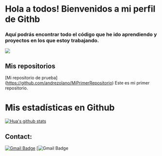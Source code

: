# Hola a todos! Bienvenidos a mi perfil de Githb

### Aquí podrás encontrar todo el código que he ido aprendiendo y proyectos en los que estoy trabajando.

![](https://eu01.edcwb.com/buscador/img/centros/logogrande/54264-96ad66dde92147e5a95f5750cd9132d3.jpg)

## Mis repositorios

[Mi repositorio de prueba] (https://github.com/andrezolano/MiPrimerRepositorio) Este es mi primer repositorio.

# Mis estadísticas en Github
[![Hua's github stats](https://github-readme-stats.vercel.app/api?username=andrezolano&show_icons=true&theme=dark)](https://github.com/andrezolano/github-readme-stats)

## Contact:
[![Gmail Badge](https:/img.shields.io/badge/-andrezolano.ve@gmail.com-c14438?style=flat-square&logo=Gmail&logoColor=white&link=mailto:andrezolano.ve@gmail.com)](mailto:andrezolano.ve@gmail.com)
[![Gmail Badge](https://img.shields.io/badge/Gmail-D14836?style=for-the-badge&logo=gmail&logoColor=white)
